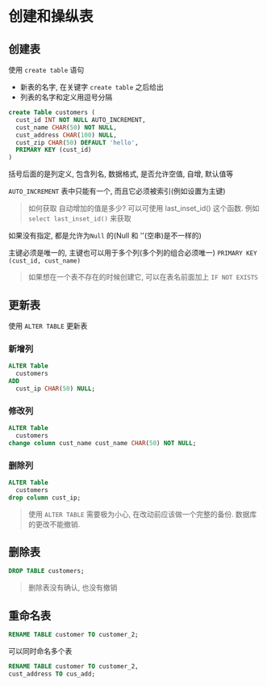 # 创建和操纵表

## 创建表

使用 `create table` 语句

- 新表的名字, 在关键字 `create table` 之后给出
- 列表的名字和定义用逗号分隔

```sql
create Table customers (
  cust_id INT NOT NULL AUTO_INCREMENT,
  cust_name CHAR(50) NOT NULL,
  cust_address CHAR(100) NULL,
  cust_zip CHAR(50) DEFAULT 'hello',
  PRIMARY KEY (cust_id)
)
```

括号后面的是列定义, 包含列名, 数据格式, 是否允许空值, 自增, 默认值等

`AUTO_INCREMENT` 表中只能有一个, 而且它必须被索引(例如设置为主键)

> 如何获取 自动增加的值是多少? 可以可使用 last_inset_id() 这个函数. 例如 `select last_inset_id()` 来获取

如果没有指定, 都是允许为`Null` 的(Null 和 ''(空串)是不一样的)

主键必须是唯一的, 主键也可以用于多个列(多个列的组合必须唯一) `PRIMARY KEY (cust_id, cust_name)`

> 如果想在一个表不存在的时候创建它, 可以在表名前面加上 `IF NOT EXISTS`

## 更新表

使用 `ALTER TABLE` 更新表

### 新增列

```sql
ALTER Table
  customers
ADD
  cust_ip CHAR(50) NULL;
```

### 修改列

```sql
ALTER Table
  customers
change column cust_name cust_name CHAR(50) NOT NULL; 
```

### 删除列

```sql
ALTER Table
  customers
drop column cust_ip;
```

> 使用 `ALTER TABLE` 需要极为小心, 在改动前应该做一个完整的备份. 数据库的更改不能撤销.

## 删除表

```sql
DROP TABLE customers;
```
> 删除表没有确认, 也没有撤销


## 重命名表

```sql
RENAME TABLE customer TO customer_2;
```

可以同时命名多个表
```sql
RENAME TABLE customer TO customer_2,
cust_address TO cus_add;
```




